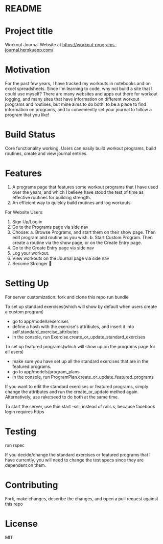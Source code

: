 # README

# Project title
Workout Journal Website at https://workout-programs-journal.herokuapp.com/

# Motivation
For the past few years, I have tracked my workouts in notebooks and on excel spreadsheets. Since I'm learning to code, why not build a site that I could use myself? There are many websites and apps out there for workout logging, and many sites that have information on different workout programs and routines, but mine aims to do both: to be a place to find information on programs, and to conveniently set your journal to follow a program that you like!

# Build Status
Core functionality working. Users can easily build workout programs, build routines, create and view journal entries.

# Features
  1. A programs page that features some workout programs that I have used over the years, and which I believe have stood the test of time as effective routines for building strength.
  2. An efficient way to quickly build routines and log workouts.

For Website Users:
  1. Sign Up/Log in
  2. Go to the Programs page via side nav
  3. Choose:
    a. Browse Programs, and start them on their show page. Then edit program and routine as you wish.
    b. Start Custom Program. Then create a routine via the show page, or on the Create Entry page.
  3. Go to the Create Entry page via side nav
  4. Log your workout.
  5. View workouts on the Journal page via side nav
  6. Become Stronger 💪

# Setting Up

For server customization:
fork and clone this repo
run bundle

To set up standard exercises(which will show by default when users create a custom program)
  - go to app/models/exercises
  - define a hash with the exercise's attributes, and insert it into self.standard_exercise_attributes
  - in the console, run Exercise.create_or_update_standard_exercises

To set up featured programs(which will show up on the programs page for all users)
  - make sure you have set up all the standard exercises that are in the featured programs.
  - go to app/models/program_plans
  - in the console, run ProgramPlan.create_or_update_featured_programs

If you want to edit the standard exercises or featured programs, simply change the attributes and run the create_or_update method again. Alternatively, use rake:seed to do both at the same time.

To start the server, use thin start -ssl, instead of rails s, because facebook login requires https

# Testing
run rspec

If you decide/change the standard exercises or featured programs that I have currently, you will need to change the test specs since they are dependent on them.

# Contributing
Fork, make changes, describe the changes, and open a pull request against this repo

# License
MIT
